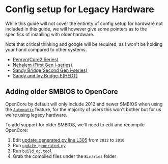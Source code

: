 # Config setup for Legacy Hardware

While this guide will not cover the entirety of config setup for hardware not included in this guide, we will however give some pointers as to the specifics of installing with older hardware.

Note that critical thinking and google will be required, as I won't be holding your hand compared to other systems.

* [Penryn(Core2 Series)](/config.plist/legacy/penryn.md)
* [Nehalem (First Gen i-series)](/config.plist/legacy/nehalem.md)
* [Sandy Bridge(Second Gen i-series)](/config.plist/legacy/sandy-bridge.md)
* [Sandy and Ivy Bridge-E(HEDT)](/config.plist/legacy/sandy-bridge-e.md)

## Adding older SMBIOS to OpenCore

OpenCore by default will only include 2012 and newer SMBIOS when using the [`Automatic`](https://github.com/acidanthera/OpenCorePkg/blob/master/AppleModels/DataBase.md) feature, for the majority of users this won't bother but for us we're using legacy hardware.

To add support for older SMBIOS, we'll need to edit and recompile OpenCore:

1. Edit [update_generated.py line L305](https://github.com/acidanthera/OpenCorePkg/blob/master/AppleModels/update_generated.py#L305) from `2012` to `2010`
2. Run [`update_generated.py`](https://github.com/acidanthera/OpenCorePkg/blob/master/AppleModels/update_generated.py)
3. Run [`build_oc.tool`](https://github.com/acidanthera/OpenCorePkg/blob/master/build_oc.tool)
4. Grab the compiled files under the `Binaries` folder
